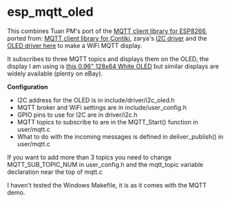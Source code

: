 **esp_mqtt_oled**
=============
This combines Tuan PM's port of the [MQTT client library for ESP8266](https://github.com/tuanpmt/esp_mqtt), ported from: [MQTT client library for Contiki](https://github.com/adamrenner/mqtt-sn-tools-contiki), zarya's [I2C driver](https://github.com/zarya/esp8266_i2c_driver) and the [OLED driver here](http://www.esp8266.com/viewtopic.php?p=4311#p4311) to make a WiFi MQTT display.

It subscribes to three MQTT topics and displays them on the OLED, the display I am using is [this 0.96" 128x64 White OLED](http://www.banggood.com/0_96-Inch-4Pin-White-IIC-I2C-OLED-Display-Module-12864-LED-For-Arduino-p-958196.html) but similar displays are widely available (plenty on eBay).

**Configuration**
* I2C address for the OLED is in include/driver/i2c_oled.h
* MQTT broker and WiFi settings are in include/user_config.h
* GPIO pins to use for I2C are in driver/i2c.h
* MQTT topics to subscribe to are in the MQTT_Start() function in user/mqtt.c
* What to do with the incoming messages is defined in deliver_publish() in user/mqtt.c

If you want to add more than 3 topics you need to change MQTT_SUB_TOPIC_NUM in user_config.h and the mqtt_topic variable declaration near the top of mqtt.c

I haven't tested the Windows Makefile, it is as it comes with the MQTT demo.
